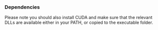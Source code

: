 ### Dependencies

Please note you should also install CUDA and make sure that the relevant DLLs are available either in your PATH, or copied to the executable folder.